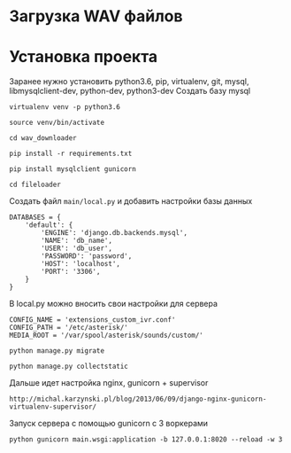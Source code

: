 # Загрузка WAV файлов

# Установка проекта
Заранее нужно установить python3.6, pip, virtualenv, git, mysql, libmysqlclient-dev, python-dev, python3-dev
Создать базу mysql

`virtualenv venv -p python3.6`

`source venv/bin/activate`

`cd wav_downloader`

`pip install -r requirements.txt`

`pip install mysqlclient gunicorn`

`cd fileloader`

Создать файл `main/local.py` и добавить настройки базы данных


    DATABASES = {
        'default': {
            'ENGINE': 'django.db.backends.mysql',
            'NAME': 'db_name',
            'USER': 'db_user',
            'PASSWORD': 'password',
            'HOST': 'localhost',
            'PORT': '3306',    
        }    
    }

В local.py можно вносить свои настройки для сервера

    CONFIG_NAME = 'extensions_custom_ivr.conf'
    CONFIG_PATH = '/etc/asterisk/'
    MEDIA_ROOT = '/var/spool/asterisk/sounds/custom/'

`python manage.py migrate`

`python manage.py collectstatic`

Дальше идет настройка nginx, gunicorn + supervisor 

`http://michal.karzynski.pl/blog/2013/06/09/django-nginx-gunicorn-virtualenv-supervisor/`

Запуск сервера с помощью gunicorn с 3 воркерами

`python gunicorn main.wsgi:application -b 127.0.0.1:8020 --reload -w 3`
